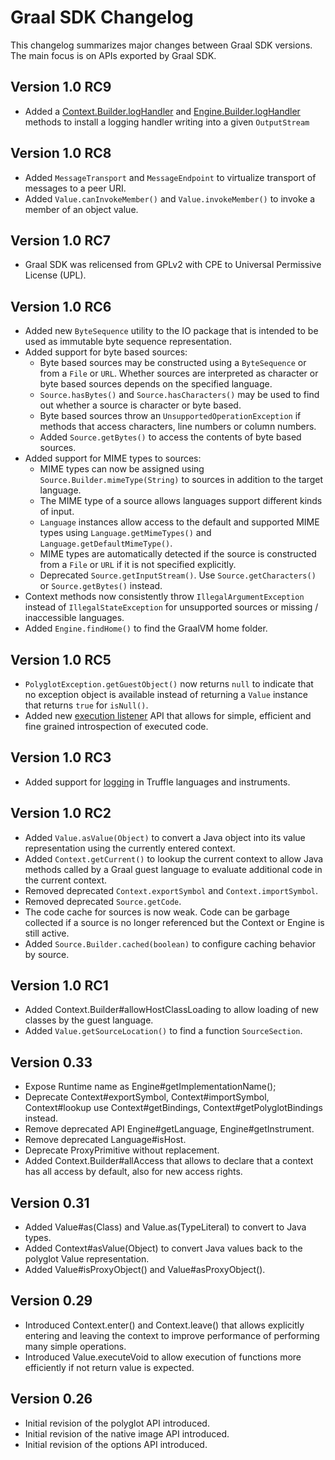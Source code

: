 # Graal SDK Changelog

This changelog summarizes major changes between Graal SDK versions. The main focus is on APIs exported by Graal SDK.

## Version 1.0 RC9
* Added a [Context.Builder.logHandler](http://www.graalvm.org/sdk/javadoc/org/graalvm/polyglot/Context.Builder.html#logHandler-java.io.OutputStream-) and [Engine.Builder.logHandler](http://www.graalvm.org/sdk/javadoc/org/graalvm/polyglot/Engine.Builder.html#logHandler-java.io.OutputStream-) methods to install a logging handler writing into a given `OutputStream`

## Version 1.0 RC8
* Added `MessageTransport` and `MessageEndpoint` to virtualize transport of messages to a peer URI.
* Added `Value.canInvokeMember()` and `Value.invokeMember()` to invoke a member of an object value.

## Version 1.0 RC7
* Graal SDK was relicensed from GPLv2 with CPE to Universal Permissive License (UPL).

## Version 1.0 RC6
* Added new `ByteSequence` utility to the IO package that is intended to be used as immutable byte sequence representation.
* Added support for byte based sources:
	* Byte based sources may be constructed using a `ByteSequence` or from a `File` or `URL`. Whether sources are interpreted as character or byte based sources depends on the specified language.
	* `Source.hasBytes()` and `Source.hasCharacters()` may be used to find out whether a source is character or byte based.
	* Byte based sources throw an `UnsupportedOperationException` if methods that access characters, line numbers or column numbers.
	* Added `Source.getBytes()` to access the contents of byte based sources. 
* Added support for MIME types to sources: 
	* MIME types can now be assigned using `Source.Builder.mimeType(String)` to sources in addition to the target language.
	* The MIME type of a source allows languages support different kinds of input.
	* `Language` instances allow access to the default and supported MIME types using `Language.getMimeTypes()` and `Language.getDefaultMimeType()`.
	* MIME types are automatically detected if the source is constructed from a `File` or `URL` if it is not specified explicitly. 
	* Deprecated `Source.getInputStream()`. Use `Source.getCharacters()` or `Source.getBytes()` instead.
* Context methods now consistently throw `IllegalArgumentException` instead of `IllegalStateException` for unsupported sources or missing / inaccessible languages.
* Added `Engine.findHome()` to find the GraalVM home folder.

## Version 1.0 RC5
* `PolyglotException.getGuestObject()` now returns `null` to indicate that no exception object is available instead of returning a `Value` instance that returns `true` for `isNull()`.
* Added new [execution listener](http://www.graalvm.org/sdk/javadoc/org/graalvm/polyglot/management/ExecutionListener.html) API that allows for simple, efficient and fine grained introspection of executed code. 

## Version 1.0 RC3

* Added support for [logging](http://www.graalvm.org/sdk/javadoc/org/graalvm/polyglot/Context.Builder.html#logHandler-java.util.logging.Handler-) in Truffle languages and instruments.

## Version 1.0 RC2
* Added `Value.asValue(Object)` to convert a Java object into its value representation using the currently entered context.
* Added `Context.getCurrent()` to lookup the current context to allow Java methods called by a Graal guest language to evaluate additional code in the current context.
* Removed deprecated `Context.exportSymbol` and `Context.importSymbol`.
* Removed deprecated `Source.getCode`.
* The code cache for sources is now weak. Code can be garbage collected if a source is no longer referenced but the Context or Engine is still active.
* Added `Source.Builder.cached(boolean)` to configure caching behavior by source.

## Version 1.0 RC1
* Added Context.Builder#allowHostClassLoading to allow loading of new classes by the guest language.
* Added `Value.getSourceLocation()` to find a function `SourceSection`.

## Version 0.33
* Expose Runtime name as Engine#getImplementationName();
* Deprecate Context#exportSymbol, Context#importSymbol, Context#lookup use Context#getBindings, Context#getPolyglotBindings instead.
* Remove deprecated API Engine#getLanguage, Engine#getInstrument.
* Remove deprecated Language#isHost.
* Deprecate ProxyPrimitive without replacement.
* Added Context.Builder#allAccess that allows to declare that a context has all access by default, also for new access rights.

## Version 0.31

* Added Value#as(Class) and Value.as(TypeLiteral) to convert to Java types.
* Added Context#asValue(Object) to convert Java values back to the polyglot Value representation.
* Added Value#isProxyObject() and Value#asProxyObject().

## Version 0.29

* Introduced Context.enter() and Context.leave() that allows explicitly entering and leaving the context to improve performance of performing many simple operations.
* Introduced Value.executeVoid to allow execution of functions more efficiently if not return value is expected.


## Version 0.26

* Initial revision of the polyglot API introduced.
* Initial revision of the native image API introduced.
* Initial revision of the options API introduced.
